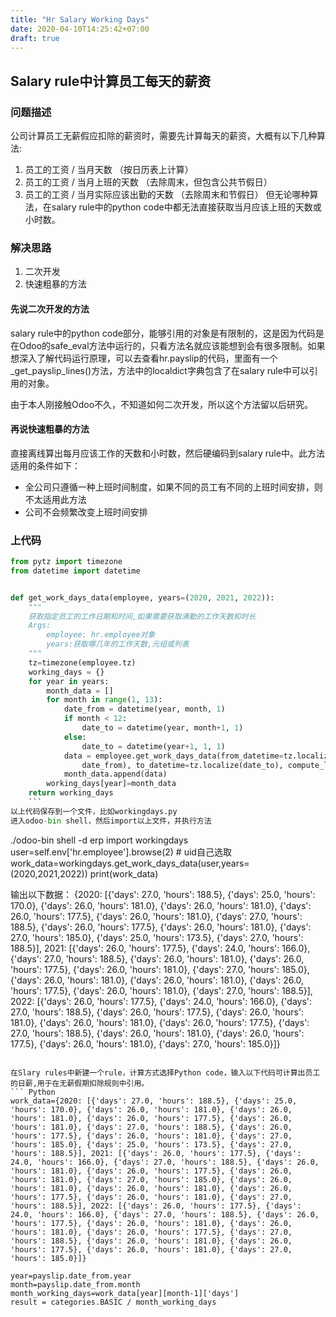 ```yaml
---
title: "Hr Salary Working Days"
date: 2020-04-10T14:25:42+07:00
draft: true
---
```

## Salary rule中计算员工每天的薪资

### 问题描述
公司计算员工无薪假应扣除的薪资时，需要先计算每天的薪资，大概有以下几种算法:
1. 员工的工资 / 当月天数 （按日历表上计算）
2. 员工的工资 / 当月上班的天数 （去除周末，但包含公共节假日）
3. 员工的工资 / 当月实际应该出勤的天数 （去除周末和节假日）
但无论哪种算法，在salary rule中的python code中都无法直接获取当月应该上班的天数或小时数。

### 解决思路
1. 二次开发
2. 快速粗暴的方法

#### 先说二次开发的方法

salary rule中的python code部分，能够引用的对象是有限制的，这是因为代码是在Odoo的safe_eval方法中运行的，只看方法名就应该能想到会有很多限制。如果想深入了解代码运行原理，可以去查看hr.payslip的代码，里面有一个_get_payslip_lines()方法，方法中的localdict字典包含了在salary rule中可以引用的对象。

由于本人刚接触Odoo不久，不知道如何二次开发，所以这个方法留以后研究。

#### 再说快速粗暴的方法
直接离线算出每月应该工作的天数和小时数，然后硬编码到salary rule中。此方法适用的条件如下：

- 全公司只遵循一种上班时间制度，如果不同的员工有不同的上班时间安排，则不太适用此方法
- 公司不会频繁改变上班时间安排

### 上代码
```python
from pytz import timezone
from datetime import datetime


def get_work_days_data(employee, years=(2020, 2021, 2022)):
    """
    获取指定员工的工作日期和时间,如果需要获取满勤的工作天数和时长
    Args:
        employee: hr.employee对象
        years:获取哪几年的工作天数,元组或列表
    """
    tz=timezone(employee.tz)
    working_days = {}
    for year in years:
        month_data = []
        for month in range(1, 13):
            date_from = datetime(year, month, 1)
            if month < 12:
                date_to = datetime(year, month+1, 1)
            else:
                date_to = datetime(year+1, 1, 1)
            data = employee.get_work_days_data(from_datetime=tz.localize(
                date_from), to_datetime=tz.localize(date_to), compute_leaves=False)
            month_data.append(data)
        working_days[year]=month_data
    return working_days
    ```
以上代码保存到一个文件，比如workingdays.py
进入odoo-bin shell，然后import以上文件，并执行方法
```
./odoo-bin shell -d erp
import workingdays
user=self.env['hr.employee'].browse(2) # uid自己选取
work_data=workingdays.get_work_days_data(user,years=(2020,2021,2022))
print(work_data)

输出以下数据：
{2020: [{'days': 27.0, 'hours': 188.5}, {'days': 25.0, 'hours': 170.0}, {'days': 26.0, 'hours': 181.0}, {'days': 26.0, 'hours': 181.0}, {'days': 26.0, 'hours': 177.5}, {'days': 26.0, 'hours': 181.0}, {'days': 27.0, 'hours': 188.5}, {'days': 26.0, 'hours': 177.5}, {'days': 26.0, 'hours': 181.0}, {'days': 27.0, 'hours': 185.0}, {'days': 25.0, 'hours': 173.5}, {'days': 27.0, 'hours': 188.5}], 2021: [{'days': 26.0, 'hours': 177.5}, {'days': 24.0, 'hours': 166.0}, {'days': 27.0, 'hours': 188.5}, {'days': 26.0, 'hours': 181.0}, {'days': 26.0, 'hours': 177.5}, {'days': 26.0, 'hours': 181.0}, {'days': 27.0, 'hours': 185.0}, {'days': 26.0, 'hours': 181.0}, {'days': 26.0, 'hours': 181.0}, {'days': 26.0, 'hours': 177.5}, {'days': 26.0, 'hours': 181.0}, {'days': 27.0, 'hours': 188.5}], 2022: [{'days': 26.0, 'hours': 177.5}, {'days': 24.0, 'hours': 166.0}, {'days': 27.0, 'hours': 188.5}, {'days': 26.0, 'hours': 177.5}, {'days': 26.0, 'hours': 181.0}, {'days': 26.0, 'hours': 181.0}, {'days': 26.0, 'hours': 177.5}, {'days': 27.0, 'hours': 188.5}, {'days': 26.0, 'hours': 181.0}, {'days': 26.0, 'hours': 177.5}, {'days': 26.0, 'hours': 181.0}, {'days': 27.0, 'hours': 185.0}]}
```

在Slary rules中新建一个rule，计算方式选择Python code，输入以下代码可计算出员工的日薪,用于在无薪假期扣除规则中引用。
``` Python
work_data={2020: [{'days': 27.0, 'hours': 188.5}, {'days': 25.0, 'hours': 170.0}, {'days': 26.0, 'hours': 181.0}, {'days': 26.0, 'hours': 181.0}, {'days': 26.0, 'hours': 177.5}, {'days': 26.0, 'hours': 181.0}, {'days': 27.0, 'hours': 188.5}, {'days': 26.0, 'hours': 177.5}, {'days': 26.0, 'hours': 181.0}, {'days': 27.0, 'hours': 185.0}, {'days': 25.0, 'hours': 173.5}, {'days': 27.0, 'hours': 188.5}], 2021: [{'days': 26.0, 'hours': 177.5}, {'days': 24.0, 'hours': 166.0}, {'days': 27.0, 'hours': 188.5}, {'days': 26.0, 'hours': 181.0}, {'days': 26.0, 'hours': 177.5}, {'days': 26.0, 'hours': 181.0}, {'days': 27.0, 'hours': 185.0}, {'days': 26.0, 'hours': 181.0}, {'days': 26.0, 'hours': 181.0}, {'days': 26.0, 'hours': 177.5}, {'days': 26.0, 'hours': 181.0}, {'days': 27.0, 'hours': 188.5}], 2022: [{'days': 26.0, 'hours': 177.5}, {'days': 24.0, 'hours': 166.0}, {'days': 27.0, 'hours': 188.5}, {'days': 26.0, 'hours': 177.5}, {'days': 26.0, 'hours': 181.0}, {'days': 26.0, 'hours': 181.0}, {'days': 26.0, 'hours': 177.5}, {'days': 27.0, 'hours': 188.5}, {'days': 26.0, 'hours': 181.0}, {'days': 26.0, 'hours': 177.5}, {'days': 26.0, 'hours': 181.0}, {'days': 27.0, 'hours': 185.0}]}

year=payslip.date_from.year
month=payslip.date_from.month
month_working_days=work_data[year][month-1]['days']
result = categories.BASIC / month_working_days
```
